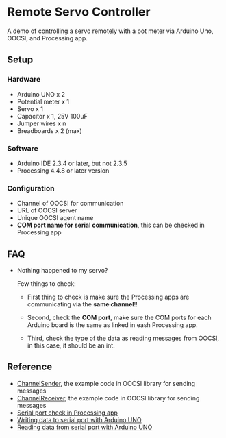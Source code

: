 # Remote Servo Controller

A demo of controlling a servo remotely with a pot meter via Arduino Uno, OOCSI, and Processing app.

## Setup

### Hardware

- Arduino UNO x 2
- Potential meter x 1
- Servo x 1
- Capacitor x 1, 25V 100uF
- Jumper wires x n
- Breadboards x 2 (max)

### Software

- Arduino IDE 2.3.4 or later, but not 2.3.5
- Processing 4.4.8 or later version

### Configuration

- Channel of OOCSI for communication
- URL of OOCSI server
- Unique OOCSI agent name
- **COM port name for serial communication**, this can be checked in Processing app

## FAQ

- Nothing happened to my servo?

  Few things to check:

  - First thing to check is make sure the Processing apps are communicating via the **same channel**!!

  - Second, check the **COM port**, make sure the COM ports for each Arduino board is the same as linked in eash Processing app.

  - Third, check the type of the data as reading messages from OOCSI, in this case, it should be an int.

## Reference

- [ChannelSender](https://github.com/iddi/oocsi-processing/tree/master/dist/oocsi/examples/Connectivity/ChannelSender), the example code in OOCSI library for sending messages
- [ChannelReceiver](https://github.com/iddi/oocsi-processing/tree/master/dist/oocsi/examples/Connectivity/ChannelReceiver), the example code in OOCSI library for sending messages
- [Serial port check in Processing app](https://processing.org/reference/libraries/serial/Serial_list_.html)
- [Writing data to serial port with Arduino UNO](https://processing.org/reference/libraries/serial/Serial_write_.html)
- [Reading data from serial port with Arduino UNO](https://processing.org/reference/libraries/serial/Serial_readStringUntil_.html)
